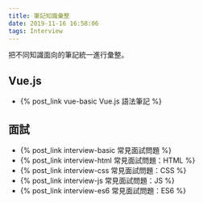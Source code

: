 ```yaml
---
title: 筆記知識彙整
date: 2019-11-16 16:58:06
tags: Interview
---
```

把不同知識面向的筆記統一進行彙整。
<!--more-->
## Vue.js
- {% post_link vue-basic Vue.js 語法筆記 %}

## 面試
- {% post_link interview-basic 常見面試問題 %}
- {% post_link interview-html 常見面試問題：HTML %}
- {% post_link interview-css 常見面試問題：CSS %}
- {% post_link interview-js 常見面試問題：JS %}
- {% post_link interview-es6 常見面試問題：ES6 %}